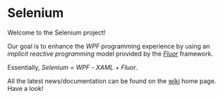 # Selenium

Welcome to the Selenium project!

Our goal is to enhance the _WPF_ programming experience by using an _implicit reactive programming_ model provided by the
[_Fluor_](https://github.com/Eric-W0/Fluor) framework.

Essentially, _Selenium_ = _WPF_ - _XAML_ + _Fluor_.

All the latest news/documentation can be found on the [wiki](https://github.com/Eric-W0/Selenium/wiki/Home) home page. Have a look!
